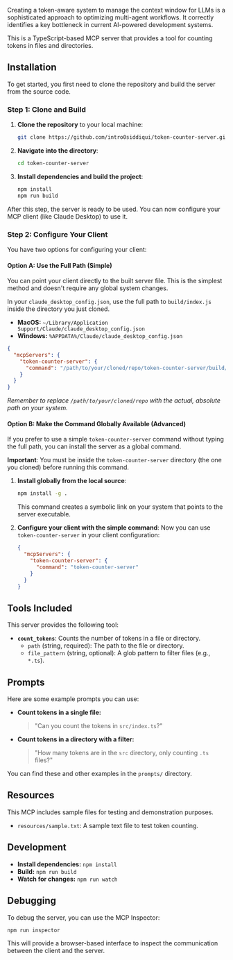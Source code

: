 

Creating a token-aware system to manage the context window for LLMs is a sophisticated approach to optimizing multi-agent workflows. It correctly identifies a key bottleneck in current AI-powered development systems.

This is a TypeScript-based MCP server that provides a tool for counting tokens in files and directories.

## Installation

To get started, you first need to clone the repository and build the server from the source code.

### Step 1: Clone and Build

1.  **Clone the repository** to your local machine:
    ```bash
    git clone https://github.com/intro0siddiqui/token-counter-server.git
    ```

2.  **Navigate into the directory**:
    ```bash
    cd token-counter-server
    ```

3.  **Install dependencies and build the project**:
    ```bash
    npm install
    npm run build
    ```
After this step, the server is ready to be used. You can now configure your MCP client (like Claude Desktop) to use it.

### Step 2: Configure Your Client

You have two options for configuring your client:

#### Option A: Use the Full Path (Simple)

You can point your client directly to the built server file. This is the simplest method and doesn't require any global system changes.

In your `claude_desktop_config.json`, use the full path to `build/index.js` inside the directory you just cloned.

-   **MacOS:** `~/Library/Application Support/Claude/claude_desktop_config.json`
-   **Windows:** `%APPDATA%/Claude/claude_desktop_config.json`

```json
{
  "mcpServers": {
    "token-counter-server": {
      "command": "/path/to/your/cloned/repo/token-counter-server/build/index.js"
    }
  }
}
```
*Remember to replace `/path/to/your/cloned/repo` with the actual, absolute path on your system.*

#### Option B: Make the Command Globally Available (Advanced)

If you prefer to use a simple `token-counter-server` command without typing the full path, you can install the server as a global command.

**Important**: You must be inside the `token-counter-server` directory (the one you cloned) before running this command.

1.  **Install globally from the local source**:
    ```bash
    npm install -g .
    ```
    This command creates a symbolic link on your system that points to the server executable.

2.  **Configure your client with the simple command**:
    Now you can use `token-counter-server` in your client configuration:
    ```json
    {
      "mcpServers": {
        "token-counter-server": {
          "command": "token-counter-server"
        }
      }
    }
    ```

## Tools Included

This server provides the following tool:

-   **`count_tokens`**: Counts the number of tokens in a file or directory.
    -   `path` (string, required): The path to the file or directory.
    -   `file_pattern` (string, optional): A glob pattern to filter files (e.g., `*.ts`).

## Prompts

Here are some example prompts you can use:

-   **Count tokens in a single file:**
    > "Can you count the tokens in `src/index.ts`?"

-   **Count tokens in a directory with a filter:**
    > "How many tokens are in the `src` directory, only counting `.ts` files?"

You can find these and other examples in the `prompts/` directory.

## Resources

This MCP includes sample files for testing and demonstration purposes.

-   `resources/sample.txt`: A sample text file to test token counting.

## Development

-   **Install dependencies:** `npm install`
-   **Build:** `npm run build`
-   **Watch for changes:** `npm run watch`

## Debugging

To debug the server, you can use the MCP Inspector:
```bash
npm run inspector
```
This will provide a browser-based interface to inspect the communication between the client and the server.